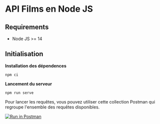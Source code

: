 # API Films en Node JS

## Requirements 

* Node JS >= 14

## Initialisation

**Installation des dépendences**
```
npm ci
```

**Lancement du serveur**
```
npm run serve
```

Pour lancer les requêtes, vous pouvez utiliser cette collection Postman qui regroupe l'ensemble des requêtes disponibles.

[![Run in Postman](https://run.pstmn.io/button.svg)](https://app.getpostman.com/run-collection/04acadade5b043720de8?action=collection%2Fimport)